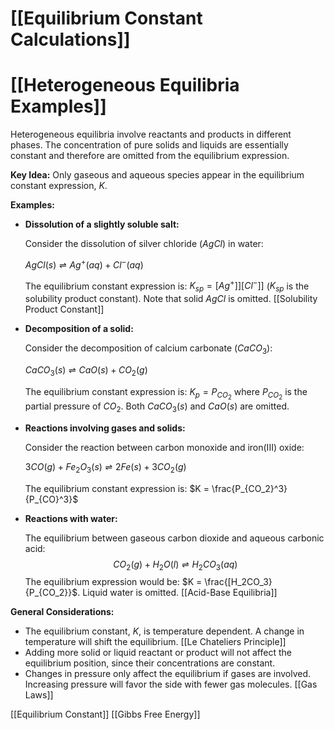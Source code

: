 # [[Equilibrium Constant Calculations]]
# [[Heterogeneous Equilibria Examples]]

Heterogeneous equilibria involve reactants and products in different phases.  The concentration of pure solids and liquids are essentially constant and therefore are omitted from the equilibrium expression.

**Key Idea:** Only gaseous and aqueous species appear in the equilibrium constant expression, $K$.

**Examples:**

* **Dissolution of a slightly soluble salt:**

   Consider the dissolution of silver chloride ($AgCl$) in water:

   $AgCl(s) \rightleftharpoons Ag^+(aq) + Cl^-(aq)$

   The equilibrium constant expression is:  $K_{sp} = [Ag^+]][Cl^-]]$  ($K_{sp}$ is the solubility product constant).  Note that solid $AgCl$ is omitted. [[Solubility Product Constant]]

* **Decomposition of a solid:**

   Consider the decomposition of calcium carbonate ($CaCO_3$):

   $CaCO_3(s) \rightleftharpoons CaO(s) + CO_2(g)$

   The equilibrium constant expression is: $K_p = P_{CO_2}$ where $P_{CO_2}$ is the partial pressure of $CO_2$.  Both $CaCO_3(s)$ and $CaO(s)$ are omitted.

* **Reactions involving gases and solids:**

   Consider the reaction between carbon monoxide and iron(III) oxide:

   $3CO(g) + Fe_2O_3(s) \rightleftharpoons 2Fe(s) + 3CO_2(g)$

   The equilibrium constant expression is: $K = \frac{P_{CO_2}^3}{P_{CO}^3}$


* **Reactions with water:**

    The equilibrium between gaseous carbon dioxide and aqueous carbonic acid:
    $$CO_2(g) + H_2O(l) \rightleftharpoons H_2CO_3(aq)$$
    The equilibrium expression would be:  $K = \frac{[H_2CO_3}{P_{CO_2}}$.  Liquid water is omitted. [[Acid-Base Equilibria]]


**General Considerations:**

*  The equilibrium constant, $K$, is temperature dependent.  A change in temperature will shift the equilibrium. [[Le Chateliers Principle]]
*  Adding more solid or liquid reactant or product will not affect the equilibrium position, since their concentrations are constant.
*  Changes in pressure only affect the equilibrium if gases are involved.  Increasing pressure will favor the side with fewer gas molecules. [[Gas Laws]]


[[Equilibrium Constant]]
[[Gibbs Free Energy]]
